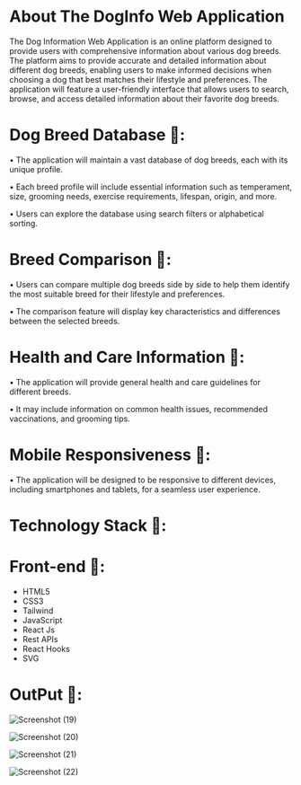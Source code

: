 # About The DogInfo Web Application

The Dog Information Web Application is an online platform designed to provide users with comprehensive information about various dog breeds. The platform aims to provide accurate and detailed information about different dog breeds, enabling users to make informed decisions when choosing a dog that best matches their lifestyle and preferences. The application will feature a user-friendly interface that allows users to search, browse, and access detailed information about their favorite dog breeds.

# Dog Breed Database 🍕:

• The application will maintain a vast database of dog breeds, each with its unique profile.

• Each breed profile will include essential information such as temperament, size, grooming needs, exercise requirements, lifespan, origin, and more.

• Users can explore the database using search filters or alphabetical sorting.

# Breed Comparison 🍟:

• Users can compare multiple dog breeds side by side to help them identify the most suitable breed for their lifestyle and preferences.

• The comparison feature will display key characteristics and differences between the selected breeds.

# Health and Care Information 🍳:

• The application will provide general health and care guidelines for different breeds.

• It may include information on common health issues, recommended vaccinations, and grooming tips.

# Mobile Responsiveness 🍧:

• The application will be designed to be responsive to different devices, including smartphones and tablets, for a seamless user experience.

# Technology Stack 🥩:

# Front-end 🍬: 

- HTML5
- CSS3
- Tailwind
- JavaScript
- React Js
- Rest APIs
- React Hooks
- SVG


# OutPut 🥠:

![Screenshot (19)](https://github.com/Ajeet090/Doginfo/assets/61498445/52f5afa2-2dc9-4454-95f9-eb8bd768b700)


![Screenshot (20)](https://github.com/Ajeet090/Doginfo/assets/61498445/4d52ca4c-960d-43e9-a268-ae9a42430b71)

![Screenshot (21)](https://github.com/Ajeet090/Doginfo/assets/61498445/f0ef5264-6ddf-4a5d-837d-202fb07c17b2)












![Screenshot (22)](https://github.com/Ajeet090/Doginfo/assets/61498445/b2290f7c-733f-42a8-9478-2e44fb5d9691)

